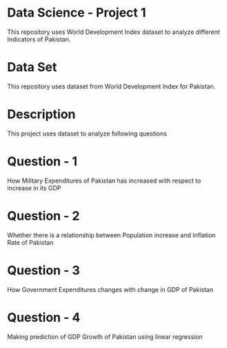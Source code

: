 # Data Science - Project 1
This repository uses World Development Index dataset to analyze different Indicators of Pakistan.

# Data Set
This repository uses dataset from World Development Index for Pakistan.

# Description
This project uses dataset to analyze following questions

# Question - 1
How Military Expenditures of Pakistan has increased with respect to increase in its GDP

# Question - 2
Whether there is a relationship between Population increase and Inflation Rate of Pakistan

# Question - 3
How Government Expenditures changes with change in GDP of Pakistan

# Question - 4
Making prediction of GDP Growth of Pakistan using linear regression
